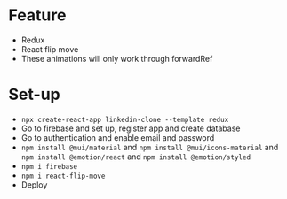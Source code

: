 # Feature
- Redux
- React flip move
- These animations will only work through forwardRef

# Set-up
- `npx create-react-app linkedin-clone --template redux`
- Go to firebase and set up, register app and create database
- Go to authentication and enable email and password
- `npm install @mui/material` and `npm install @mui/icons-material` and `npm install @emotion/react` and `npm install @emotion/styled`
- `npm i firebase`
- `npm i react-flip-move`
- Deploy